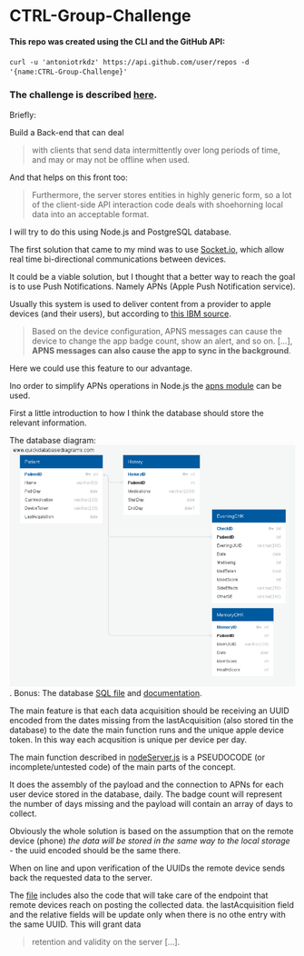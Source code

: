 # CTRL-Group-Challenge

#### This repo was created using the CLI and the GitHub API:

`curl -u 'antoniotrkdz' https://api.github.com/user/repos -d '{name:CTRL-Group-Challenge}'`

### The challenge is described [here](./Pathway_app_API_Challenge.pdf).

Briefly:

Build a Back-end that can deal
>with clients that send data intermittently over long periods
of time, and may or may not be offline when used.

And that helps on this front too:
>Furthermore, the server stores entities in
highly generic form, so a lot of the client-side API interaction code deals with shoehorning local data into an acceptable format.

I will try to do this using Node.js and PostgreSQL database.

The first solution that came to my mind was to use [Socket.io](https://socket.io/),
which allow real time bi-directional communications between devices.

It could be a viable solution, but I thought that a better way to reach the goal is to use Push Notifications. Namely APNs (Apple Push Notification service).

Usually this system is used to deliver content from a provider to apple devices (and their users), but according to [this IBM source](https://www.ibm.com/support/knowledgecenter/en/SSYRPW_9.0.1/APNS.html).
>Based on the device configuration, APNS messages can cause the device to change the app badge count, show an alert, and so on. [...], __APNS messages can also cause the app to sync in the background__.

Here we could use this feature to our advantage.

Ino order to simplify APNs operations in Node.js the [apns module](https://www.npmjs.com/package/apns) can be used.

First a little introduction to how I think the database should store the relevant information.

The database diagram: ![database diagram](./QuickDBD-P_diagram.png).
Bonus: The database [SQL file](./QuickDBD-P_diagram.sql) and [documentation](./QuickDBD-P_diagram.pdf).

The main feature is that each data acquisition should be receiving an UUID encoded from the dates missing from the lastAcquisition (also stored tin the database) to the date the main function runs and the unique apple device token.
In this way each acqusition is unique per device per day.

The main function described in [nodeServer.js](./nodeServer.js) is a PSEUDOCODE (or incomplete/untested code) of the main parts of the concept.

It does the assembly of the payload and the connection to APNs for each user device stored in the database, daily.
The badge count will represent the number of days missing and the payload will contain an array of days to collect.

Obviously the whole solution is based on the assumption that on the remote device (phone) _the data will be stored in the same way to the local storage_ - the uuid encoded should be the same there.

When on line and upon verification of the UUIDs the remote device sends back the requested data to the server.

The [file](./nodeServer.js) includes also the code that will take care of the endpoint that remote devices reach on posting the collected data.
the lastAcquisition field and the relative fields will be update only when there is no othe entry with the same UUID. This will grant data
>retention and validity on the server [...].
